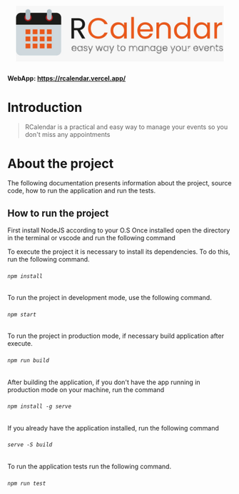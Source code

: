 <div style="display: flex; align-items: center; justify-content: center;">
  <img src="branding.png" width="auto" height="125px" />
</div>

##

#### WebApp: https://rcalendar.vercel.app/

##

# Introduction

> RCalendar is a practical and easy way to manage your events so you don't miss any appointments


# About the project

The following documentation presents information about the project, source code, how to run the application and run the tests.

## How to run the project
First install NodeJS according to your O.S
Once installed open the directory in the terminal or vscode and run the following command

To execute the project it is necessary to install its dependencies. To do this, run the following command.
###### `npm install`

To run the project in development mode, use the following command.
###### `npm start`

To run the project in production mode, if necessary build application after execute.
###### `npm run build`

After building the application, if you don't have the app running in production mode on your machine, run the command
###### `npm install -g serve`

If you already have the application installed, run the following command
###### `serve -S build`

To run the application tests run the following command.
###### `npm run test`
